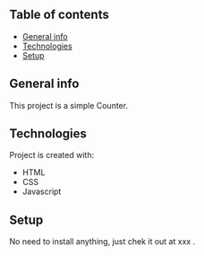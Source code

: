 ## Table of contents

- [General info](#general-info)
- [Technologies](#technologies)
- [Setup](#setup)

## General info

This project is a simple Counter.

## Technologies

Project is created with:

- HTML
- CSS
- Javascript

## Setup

No need to install anything, just chek it out at xxx .
